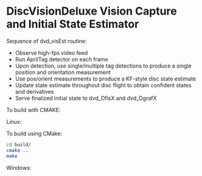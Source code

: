 # DiscVisionDeluxe Vision Capture and Initial State Estimator

Sequence of dvd_visEst routine:
- Observe high-fps video feed
- Run AprilTag detector on each frame
- Upon detection, use single/multiple tag detections to produce a single position and orientation measurement
- Use pos/orient measurements to produce a KF-style disc state estimate
- Update state estimate throughout disc flight to obtain confident states and derivatives
- Serve finalized initial state to dvd_DfisX and dvd_DgrafX

To build with CMAKE:

Linux:
<add lib deps and build steps here>

To build using CMake:
``` bash
cd build/
cmake ..
make
```



Windows:
<add lib deps and build steps here>

